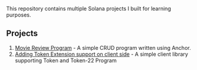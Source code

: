 This repository contains multiple Solana projects I built for learning purposes.

## Projects

1. [Movie Review Program](movie-review/README.md) - A simple CRUD program written using Anchor.
2. [Adding Token Extension support on client side](token-2022-client/README.md) - A simple client library supporting Token and Token-22 Program
